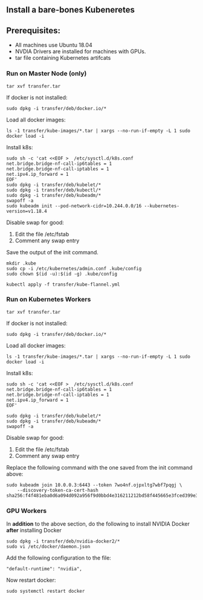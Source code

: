 ## Install a bare-bones Kubeneretes

## Prerequisites:

* All machines use Ubuntu 18.04
* NVDIA Drivers are installed for machines with GPUs.
* tar file containing Kubernetes artifcats



### Run on Master Node (only)

```
tar xvf transfer.tar
```

If docker is not installed:
```
sudo dpkg -i transfer/deb/docker.io/*
```
Load all docker images:
```
ls -1 transfer/kube-images/*.tar | xargs --no-run-if-empty -L 1 sudo docker load -i
```
Install k8s:
```
sudo sh -c 'cat <<EOF >  /etc/sysctl.d/k8s.conf
net.bridge.bridge-nf-call-ip6tables = 1
net.bridge.bridge-nf-call-iptables = 1
net.ipv4.ip_forward = 1
EOF'
sudo dpkg -i transfer/deb/kubelet/*
sudo dpkg -i transfer/deb/kubectl/*
sudo dpkg -i transfer/deb/kubeadm/*
swapoff -a
sudo kubeadm init --pod-network-cidr=10.244.0.0/16 --kubernetes-version=v1.18.4
```
Disable swap for good:
1. Edit the file /etc/fstab
2. Comment any swap entry

Save the output of the init command.

```
mkdir .kube
sudo cp -i /etc/kubernetes/admin.conf .kube/config
sudo chown $(id -u):$(id -g) .kube/config

kubectl apply -f transfer/kube-flannel.yml
```

### Run on Kubernetes Workers 



```
tar xvf transfer.tar
```

If docker is not installed:
```
sudo dpkg -i transfer/deb/docker.io/*
```
Load all docker images:
```
ls -1 transfer/kube-images/*.tar | xargs --no-run-if-empty -L 1 sudo docker load -i
```
Install k8s:
```
sudo sh -c 'cat <<EOF >  /etc/sysctl.d/k8s.conf
net.bridge.bridge-nf-call-ip6tables = 1
net.bridge.bridge-nf-call-iptables = 1
net.ipv4.ip_forward = 1
EOF'

sudo dpkg -i transfer/deb/kubelet/*
sudo dpkg -i transfer/deb/kubeadm/*
swapoff -a
```
Disable swap for good:
1. Edit the file /etc/fstab
2. Comment any swap entry

Replace the following command with the one saved from the init command above:

```
sudo kubeadm join 10.0.0.3:6443 --token 7wo4nf.ojpxltg7wbf7pqgj \
    --discovery-token-ca-cert-hash sha256:f4f481eba0d6a094d092a956f9d0bbd4e316211212bd58f445665e3fced399e3
```

### GPU Workers

In __addition__ to the above section, do the following to install NVIDIA Docker __after__ installing Docker

```
sudo dpkg -i transfer/deb/nvidia-docker2/*
sudo vi /etc/docker/daemon.json
```

Add the following configuration to the file:

```
"default-runtime": "nvidia",
```
Now restart docker:
```
sudo systemctl restart docker
```
